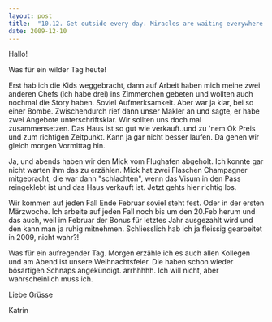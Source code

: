 ```yaml
---
layout: post
title:  "10.12. Get outside every day. Miracles are waiting everywhere."
date: 2009-12-10
---
```

Hallo!


Was für ein wilder Tag heute!



Erst hab ich die Kids weggebracht, dann auf Arbeit haben mich meine zwei anderen Chefs (ich habe drei) ins Zimmerchen gebeten und wollten auch nochmal die Story haben. Soviel Aufmerksamkeit. Aber war ja klar, bei so einer Bombe. Zwischendurch rief dann unser Makler an und sagte, er habe zwei Angebote unterschriftsklar. Wir sollten uns doch mal zusammensetzen. Das Haus ist so gut wie verkauft..und zu 'nem Ok Preis und zum richtigen Zeitpunkt. Kann ja gar nicht besser laufen. Da gehen wir gleich morgen Vormittag hin.

Ja, und abends haben wir den Mick vom Flughafen abgeholt. Ich konnte gar nicht warten ihm das zu erzählen. Mick hat zwei Flaschen Champagner mitgebracht, die war dann "schlachten", wenn das Visum in den Pass reingeklebt ist und das Haus verkauft ist. Jetzt gehts hier richtig los.

Wir kommen auf jeden Fall Ende Februar soviel steht fest. Oder in der ersten Märzwoche. Ich arbeite auf jeden Fall noch bis um den 20.Feb herum und das auch, weil im Februar der Bonus für letztes Jahr ausgezahlt wird und den kann man ja ruhig mitnehmen. Schliesslich hab ich ja fleissig gearbeitet in 2009, nicht wahr?!

Was für ein aufregender Tag. Morgen erzähle ich es auch allen Kollegen und am Abend ist unsere Weihnachtsfeier. Die haben schon wieder bösartigen Schnaps angekündigt. arrhhhhh. Ich will nicht, aber wahrscheinlich muss ich.

Liebe Grüsse

Katrin





